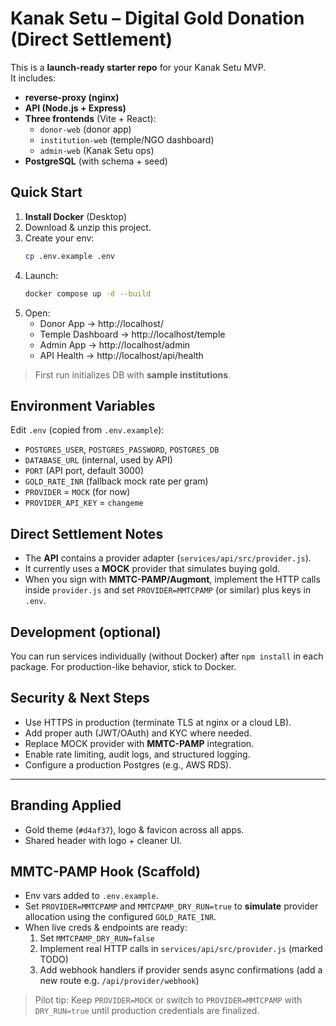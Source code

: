# Kanak Setu – Digital Gold Donation (Direct Settlement)

This is a **launch-ready starter repo** for your Kanak Setu MVP.  
It includes:

- **reverse-proxy (nginx)**
- **API (Node.js + Express)**
- **Three frontends** (Vite + React):
  - `donor-web` (donor app)
  - `institution-web` (temple/NGO dashboard)
  - `admin-web` (Kanak Setu ops)
- **PostgreSQL** (with schema + seed)

## Quick Start

1) **Install Docker** (Desktop)  
2) Download & unzip this project.  
3) Create your env:
   ```bash
   cp .env.example .env
   ```
4) Launch:
   ```bash
   docker compose up -d --build
   ```
5) Open:
   - Donor App → http://localhost/
   - Temple Dashboard → http://localhost/temple
   - Admin App → http://localhost/admin
   - API Health → http://localhost/api/health

> First run initializes DB with **sample institutions**.

## Environment Variables

Edit `.env` (copied from `.env.example`):

- `POSTGRES_USER`, `POSTGRES_PASSWORD`, `POSTGRES_DB`
- `DATABASE_URL` (internal, used by API)
- `PORT` (API port, default 3000)
- `GOLD_RATE_INR` (fallback mock rate per gram)
- `PROVIDER` = `MOCK` (for now)
- `PROVIDER_API_KEY` = `changeme`

## Direct Settlement Notes

- The **API** contains a provider adapter (`services/api/src/provider.js`).
- It currently uses a **MOCK** provider that simulates buying gold.
- When you sign with **MMTC-PAMP/Augmont**, implement the HTTP calls inside `provider.js` and set `PROVIDER=MMTCPAMP` (or similar) plus keys in `.env`.

## Development (optional)

You can run services individually (without Docker) after `npm install` in each package. For production-like behavior, stick to Docker.

## Security & Next Steps

- Use HTTPS in production (terminate TLS at nginx or a cloud LB).
- Add proper auth (JWT/OAuth) and KYC where needed.
- Replace MOCK provider with **MMTC-PAMP** integration.
- Enable rate limiting, audit logs, and structured logging.
- Configure a production Postgres (e.g., AWS RDS).

---

## Branding Applied
- Gold theme (`#d4af37`), logo & favicon across all apps.
- Shared header with logo + cleaner UI.

## MMTC-PAMP Hook (Scaffold)
- Env vars added to `.env.example`.
- Set `PROVIDER=MMTCPAMP` and `MMTCPAMP_DRY_RUN=true` to **simulate** provider allocation using the configured `GOLD_RATE_INR`.
- When live creds & endpoints are ready:
  1. Set `MMTCPAMP_DRY_RUN=false`
  2. Implement real HTTP calls in `services/api/src/provider.js` (marked TODO)
  3. Add webhook handlers if provider sends async confirmations (add a new route e.g. `/api/provider/webhook`)

> Pilot tip: Keep `PROVIDER=MOCK` or switch to `PROVIDER=MMTCPAMP` with `DRY_RUN=true` until production credentials are finalized.

